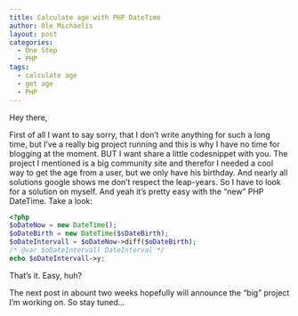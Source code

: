 ```yaml
---
title: Calculate age with PHP DateTime
author: Ole Michaelis
layout: post
categories:
  - One Step
  - PHP
tags:
  - calculate age
  - get age
  - PHP
---
```


Hey there,

First of all I want to say sorry, that I don’t write anything for such a long time, but I’ve a really big project running and this is why I have no time for blogging at the moment. BUT I want share a little codesnippet with you. The project I mentioned is a big community site and therefor I needed a cool way to get the age from a user, but we only have his birthday. And nearly all solutions google shows me don’t respect the leap-years. So I have to look for a solution on myself. And yeah it’s pretty easy with the “new” PHP DateTime. Take a look:

```php
<?php
$oDateNow = new DateTime();
$oDateBirth = new DateTime($sDateBirth);
$oDateIntervall = $oDateNow->diff($oDateBirth);
/* @var $oDateIntervall DateInterval */
echo $oDateIntervall->y;
```

That’s it. Easy, huh?

The next post in abount two weeks hopefully will announce the “big” project I’m working on. So stay tuned…

